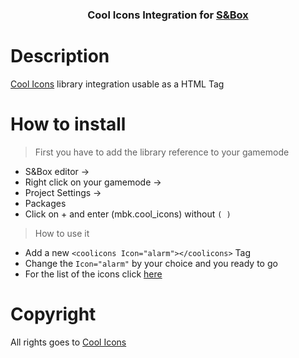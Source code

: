 <h3 align="center">Cool Icons Integration for <a href="https://asset.party/mbk/cool_icons">S&Box</a></h3>


<h1>Description</h1>
<a href="https://coolicons.cool">Cool Icons</a> library integration usable as a HTML Tag

<h1>How to install</h1>

> First you have to add the library reference to your gamemode
 - S&Box editor -> 
 - Right click on your gamemode ->
 - Project Settings -> 
 - Packages
 - Click on + and enter (mbk.cool_icons) without ```( )```

> How to use it
 - Add a new ``<coolicons Icon="alarm"></coolicons>`` Tag
 - Change the ``Icon="alarm"`` by your choice and you ready to go
 - For the list of the icons click <a href="https://github.com/Mbk10201/-SBOX-Cool-Icons/blob/e6bf90cfbe069024e76783b11e59e5b6b93e7560/CoolIcons.razor#L18C7-L133">here</a>


<h1>Copyright</h1>
All rights goes to <a href="https://coolicons.cool">Cool Icons</a>
